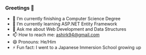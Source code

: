 ### Greetings 👋


- 🔭 I’m currently finishing a Computer Science Degree
- 🌱 I’m currently learning ASP.NET Entity Framework
- 💬 Ask me about Web Development and Data Structures
- 📫 How to reach me: ashirk94@gmail.com
- 😄 Pronouns: He/Him
- ⚡ Fun fact: I went to a Japanese Immersion School growing up
